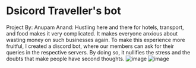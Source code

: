 # Dsicord Traveller's bot

Project By: Anupam Anand: Hustling here and there for hotels, transport, and food makes it very complicated. It makes everyone anxious about wasting money on such businesses again. To make this experience more fruitful, I created a discord bot, where our members can ask for their queries in the respective servers. By doing so, it nullifies the stress and the doubts that make people have second thoughts.
![image](https://user-images.githubusercontent.com/73845017/125649397-5b49f60c-2dbf-468c-ab16-04247eace0a8.png)
![image](https://user-images.githubusercontent.com/73845017/125649488-d0bf6c9e-0d5b-4add-9aa9-aa8083ca7c02.png)
